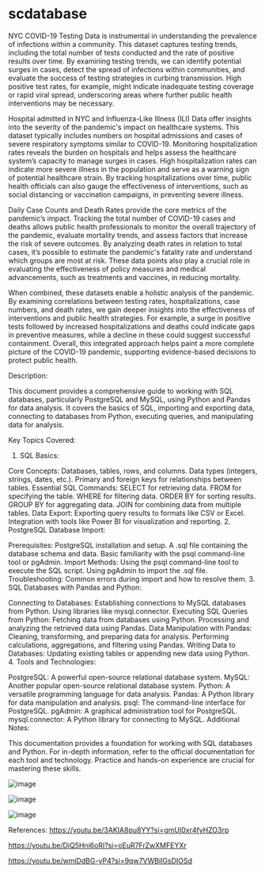 # scdatabase


NYC COVID-19 Testing Data is instrumental in understanding the prevalence of infections within a community. This dataset captures testing trends, including the total number of tests conducted and the rate of positive results over time. By examining testing trends, we can identify potential surges in cases, detect the spread of infections within communities, and evaluate the success of testing strategies in curbing transmission. High positive test rates, for example, might indicate inadequate testing coverage or rapid viral spread, underscoring areas where further public health interventions may be necessary.

Hospital admitted in NYC and Influenza-Like Illness (ILI) Data offer insights into the severity of the pandemic's impact on healthcare systems. This dataset typically includes numbers on hospital admissions and cases of severe respiratory symptoms similar to COVID-19. Monitoring hospitalization rates reveals the burden on hospitals and helps assess the healthcare system’s capacity to manage surges in cases. High hospitalization rates can indicate more severe illness in the population and serve as a warning sign of potential healthcare strain. By tracking hospitalizations over time, public health officials can also gauge the effectiveness of interventions, such as social distancing or vaccination campaigns, in preventing severe illness.

Daily Case Counts and Death Rates provide the core metrics of the pandemic’s impact. Tracking the total number of COVID-19 cases and deaths allows public health professionals to monitor the overall trajectory of the pandemic, evaluate mortality trends, and assess factors that increase the risk of severe outcomes. By analyzing death rates in relation to total cases, it’s possible to estimate the pandemic's fatality rate and understand which groups are most at risk. These data points also play a crucial role in evaluating the effectiveness of policy measures and medical advancements, such as treatments and vaccines, in reducing mortality.

When combined, these datasets enable a holistic analysis of the pandemic. By examining correlations between testing rates, hospitalizations, case numbers, and death rates, we gain deeper insights into the effectiveness of interventions and public health strategies. For example, a surge in positive tests followed by increased hospitalizations and deaths could indicate gaps in preventive measures, while a decline in these could suggest successful containment. Overall, this integrated approach helps paint a more complete picture of the COVID-19 pandemic, supporting evidence-based decisions to protect public health.

Description:

This document provides a comprehensive guide to working with SQL databases, particularly PostgreSQL and MySQL, using Python and Pandas for data analysis. It covers the basics of SQL, importing and exporting data, connecting to databases from Python, executing queries, and manipulating data for analysis.

Key Topics Covered:

1. SQL Basics:

Core Concepts:
Databases, tables, rows, and columns.
Data types (integers, strings, dates, etc.).
Primary and foreign keys for relationships between tables.
Essential SQL Commands:
SELECT for retrieving data.
FROM for specifying the table.
WHERE for filtering data.
ORDER BY for sorting results.
GROUP BY for aggregating data.
JOIN for combining data from multiple tables.
Data Export:
Exporting query results to formats like CSV or Excel.
Integration with tools like Power BI for visualization and reporting.
2. PostgreSQL Database Import:

Prerequisites:
PostgreSQL installation and setup.
A .sql file containing the database schema and data.
Basic familiarity with the psql command-line tool or pgAdmin.
Import Methods:
Using the psql command-line tool to execute the SQL script.
Using pgAdmin to import the .sql file.
Troubleshooting: Common errors during import and how to resolve them.
3. SQL Databases with Pandas and Python:

Connecting to Databases:
Establishing connections to MySQL databases from Python.
Using libraries like mysql.connector.
Executing SQL Queries from Python:
Fetching data from databases using Python.
Processing and analyzing the retrieved data using Pandas.
Data Manipulation with Pandas:
Cleaning, transforming, and preparing data for analysis.
Performing calculations, aggregations, and filtering using Pandas.
Writing Data to Databases:
Updating existing tables or appending new data using Python.
4. Tools and Technologies:

PostgreSQL: A powerful open-source relational database system.
MySQL: Another popular open-source relational database system.
Python: A versatile programming language for data analysis.
Pandas: A Python library for data manipulation and analysis.
psql: The command-line interface for PostgreSQL.
pgAdmin: A graphical administration tool for PostgreSQL.
mysql.connector: A Python library for connecting to MySQL.
Additional Notes:

This documentation provides a foundation for working with SQL databases and Python.
For in-depth information, refer to the official documentation for each tool and technology.
Practice and hands-on experience are crucial for mastering these skills.


![image](https://github.com/user-attachments/assets/c44541f3-06a0-42bf-bc26-cf2803d20598)


![image](https://github.com/user-attachments/assets/d437ef77-2c7d-44b7-91f9-4fa8213868b9)


![image](https://github.com/user-attachments/assets/3b48c275-8c95-401f-a83e-9dc5da7e1faa)


References:
https://youtu.be/3AKIA8pu8YY?si=gmUI0xr4fyHZO3rp

https://youtu.be/DiQ5Hni6oRI?si=oEuR7FrZwXMFEYXr

https://youtu.be/wmiDdBG-yP4?si=9qw7VWBiIGsDIOSd
